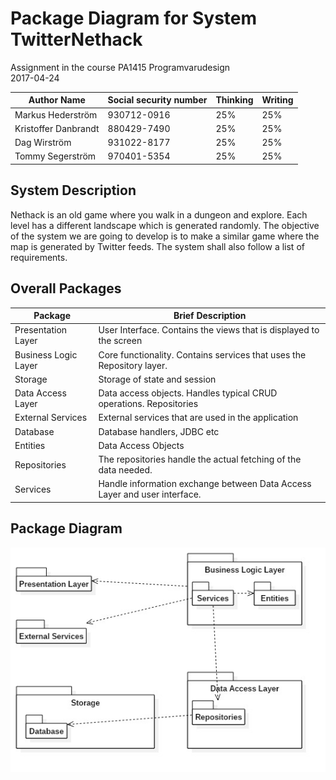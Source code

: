 # Package Diagram for System TwitterNethack

Assignment in the course PA1415 Programvarudesign  
2017-04-24  

| Author Name	          | Social security number	| Thinking	 | Writing	|
| -------------         |------------------------	| ---------- |--------- |
|Markus Hederström      | 930712-0916 		        |   25% 	   |	     25%|
|Kristoffer Danbrandt   | 880429-7490      		    |   25% 	   |		   25%|
|Dag Wirström           | 931022-8177      		    |   25% 	   |		   25%|
|Tommy Segerström       | 970401-5354      		    |   25% 	   |		   25%|

## System Description
Nethack is an old game where you walk in a dungeon and explore. Each level has a different landscape which is generated randomly. The objective of the system we are going to develop is to make a similar game where the map is generated by Twitter feeds. The system shall also follow a list of requirements.  

## Overall Packages

| Package               | Brief Description	                                                                |
| -------------         |---------------------------------------------------------------------------------	|
|Presentation Layer     | User Interface. Contains the views that is displayed to the screen 		            |
|Business Logic Layer   | Core functionality. Contains services that uses the Repository layer.      		    |
|Storage                | Storage of state and session      		                                            |
|Data Access Layer      | Data access objects. Handles typical CRUD operations. Repositories      		      |
|External Services      | External services that are used in the application                                |
|Database               | Database handlers, JDBC etc                                                       |
|Entities               | Data Access Objects                                                               |
|Repositories           | The repositories handle the actual fetching of the data needed.                   |
|Services               | Handle information exchange between Data Access Layer and user interface.         |

## Package Diagram

![Package Diagram](img/package_diagram.jpg "Package Diagram")
